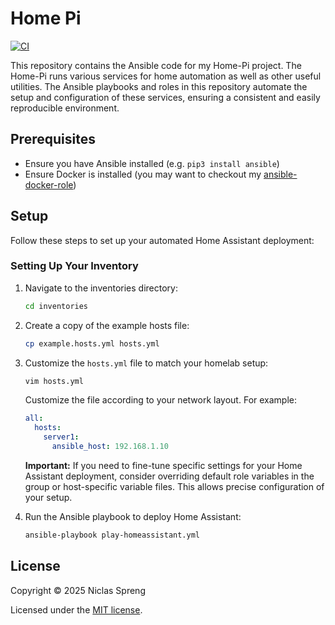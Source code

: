 # Home Pi

[![CI](https://github.com/DudeCalledBro/home-pi/actions/workflows/ci.yml/badge.svg)](https://github.com/DudeCalledBro/home-pi/actions/workflows/ci.yml)

This repository contains the Ansible code for my Home-Pi project. The Home-Pi runs various services for home automation as well as other useful utilities. The Ansible playbooks and roles in this repository automate the setup and configuration of these services, ensuring a consistent and easily reproducible environment.

## Prerequisites

- Ensure you have Ansible installed (e.g. `pip3 install ansible`)
- Ensure Docker is installed (you may want to checkout my [ansible-docker-role](https://github.com/DudeCalledBro/ansible-role-docker))

## Setup

Follow these steps to set up your automated Home Assistant deployment:

### Setting Up Your Inventory

1. Navigate to the inventories directory:

    ```bash
    cd inventories
    ```

2. Create a copy of the example hosts file:

    ```bash
    cp example.hosts.yml hosts.yml
    ```

3. Customize the `hosts.yml` file to match your homelab setup:

    ```bash
    vim hosts.yml
    ```

    Customize the file according to your network layout. For example:

    ```yaml
    all:
      hosts:
        server1:
          ansible_host: 192.168.1.10
    ```

    **Important:** If you need to fine-tune specific settings for your Home Assistant deployment, consider overriding default role variables in the group or host-specific variable files. This allows precise configuration of your setup.

4. Run the Ansible playbook to deploy Home Assistant:

    ```bash
    ansible-playbook play-homeassistant.yml
    ```

## License

Copyright © 2025 Niclas Spreng

Licensed under the [MIT license](LICENSE).
